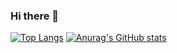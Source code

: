 ### Hi there 👋

[![Top Langs](https://github-readme-stats.vercel.app/api/top-langs/?username=Makeavel&layout=compact&hide=Shell,Batchfile&theme=dark)](https://github.com/anuraghazra/github-readme-stats)
[![Anurag's GitHub stats](https://github-readme-stats.vercel.app/api?username=Makeavel&theme=dark)](https://github.com/anuraghazra/github-readme-stats)


<!--
**Makeavel/Makeavel** is a ✨ _special_ ✨ repository because its `README.md` (this file) appears on your GitHub profile.

Here are some ideas to get you started:

- 🔭 I’m currently working on ...
- 🌱 I’m currently learning ...
- 👯 I’m looking to collaborate on ...
- 🤔 I’m looking for help with ...
- 💬 Ask me about ...
- 📫 How to reach me: ...
- 😄 Pronouns: ...
- ⚡ Fun fact: ...
-->
